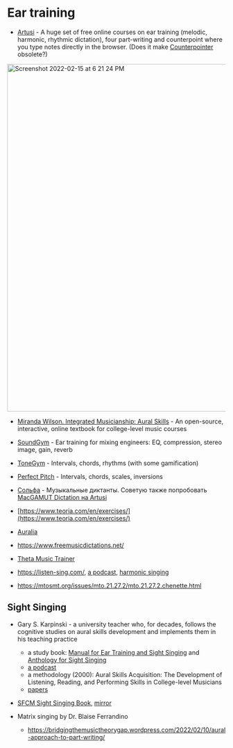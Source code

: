 Ear training
===

- [Artusi](https://www.artusimusic.com/assignments/demo/) - A huge set of free online courses on ear training (melodic, harmonic, rhythmic dictation), four part-writing and counterpoint where you type notes directly in the browser. (Does it make [Counterpointer](https://www.ars-nova.com/counterpointer3.html) obsolete?)

<img width="800" alt="Screenshot 2022-02-15 at 6 21 24 PM" src="https://user-images.githubusercontent.com/1491908/154092362-ab020974-c8eb-48af-ae27-019562d151a6.png">

- [Miranda Wilson. Integrated Musicianship: Aural Skills](https://intmus.github.io/intas19-20/) - An open-source, interactive, online textbook for college-level music courses

- [SoundGym](https://www.soundgym.co/dashboard/gym) - Ear training for mixing engineers: EQ, compression, stereo image, gain, reverb

- [ToneGym](https://www.tonegym.co/dashboard/gym) - Intervals, chords, rhythms (with some gamification)

- [Perfect Pitch](https://xn--80ahdkilbo1bvw1el.xn--p1ai/en/home/) - Intervals, chords, scales, inversions

- [Сольфа](http://solfa.ru/) - Музыкальные диктанты. Советую также попробовать [MacGAMUT Dictation на Artusi](https://www.artusimusic.com/assignments/19791/artusi_main_any_ps014/)

- [https://www.teoria.com/en/exercises/](https://www.teoria.com/en/exercises/)

- [Auralia](https://www.risingsoftware.com/auralia/topics)

- https://www.freemusicdictations.net/

- [Theta Music Trainer](https://trainer.thetamusic.com/)

- https://listen-sing.com/, [a podcast](https://www.youtube.com/watch?v=ssNOFaaYn2E), [harmonic singing](https://www.listen-sing.com/harmonic-listening)
  
- https://mtosmt.org/issues/mto.21.27.2/mto.21.27.2.chenette.html

Sight Singing
---

- Gary S. Karpinski - a university teacher who, for decades, follows the cognitive studies on aural skills development and implements them in his teaching practice
  - a study book: [Manual for Ear Training and Sight Singing](https://archive.org/details/manualforeartrai0000karp) and [Anthology for Sight Singing](https://archive.org/details/anthologyforsigh0000karp)
  - [a podcast](https://www.youtube.com/watch?v=TKMRY0H2iGQ)
  - a methodology (2000): Aural Skills Acquisition: The Development of Listening, Reading, and Performing Skills in College-level Musicians 
  - [papers](https://scholar.google.com/citations?user=5b9pSQMAAAAJ&hl=en)

- [SFCM Sight Singing Book](https://drive.google.com/drive/u/0/folders/1-98WZ3mF3thoL2iBnvWW-QPiNKFO_UHl), [mirror](https://drive.google.com/file/d/1MCeiPgYB66zt402BA8gY9GMYsX2uQYJz/view?usp=share_link)

- Matrix singing by Dr. Blaise Ferrandino
  - https://bridgingthemusictheorygap.wordpress.com/2022/02/10/aural-approach-to-part-writing/
 

